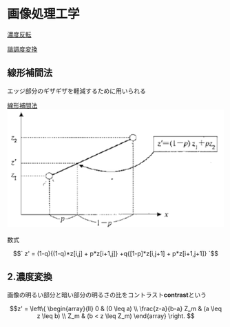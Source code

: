 # 画像処理工学

[濃度反転](p1_Inverse_Mono_Click.scala)

[諧調度変換](p1_Level_Click.scala)

## 線形補間法

エッジ部分のギザギザを軽減するために用いられる

[線形補間法](p1_Size_Click.scala)
![img.png](../../../../docs/png/img.png)

数式

$$` z' = (1-q){(1-q)*z[i,j] + p*z[i+1,j]} +q{[1-p]*z[i,j+1] + p*z[i+1,j+1]} `$$

## 2.濃度変換

画像の明るい部分と暗い部分の明るさの比をコントラスト**contrast**という

$$z' = \left\{
\begin{array}{ll}
0 & (0 \leq a) \\
\frac{z-a}{b-a} Z_m & (a \leq z \leq b)  \\
Z_m & (b < z \leq Z_m)
\end{array}
\right.
$$